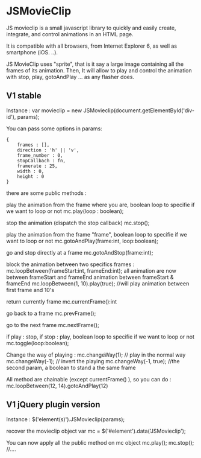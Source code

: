JSMovieClip
=========

JS movieclip is a small javascript library to quickly and easily create, integrate, and control animations in an HTML page.

It is compatible with all browsers, from Internet Explorer 6, as well as smartphone (iOS. ..). 

JS MovieClip uses "sprite", that is it say a large image containing all the frames of its animation. Then, It will allow to play and control the animation with stop, play, gotoAndPlay ... as any flasher does.

V1 stable
----------

Instance : 
    var movieclip = new JSMovieclip(document.getElementById('div-id'), params);

You can pass some options in params: 

    {
        frames : [],
        direction : 'h' || 'v',
        frame_number : 0,
        stopCallbach : fn,
        framerate : 25,
        width : 0,
        height : 0
    }



there are some public methods :

play the animation from the frame where you are, boolean loop to specifie if we want to loop or not
    mc.play(loop : boolean); 

stop the animation (dispatch the stop callback)
    mc.stop();

play the animation from the frame "frame", boolean loop to specifie if we want to loop or not
    mc.gotoAndPlay(frame:int, loop:boolean); 

go and stop directly at a frame
    mc.gotoAndStop(frame:int);

block the animation between two specifics frames :     
    mc.loopBetween(frameStart:int, frameEnd:int);
all animation are now between frameStart and frameEnd animation between frameStart & frameEnd
    mc.loopBetween(1, 10).play(true); //will play animation between first frame and 10's

return currently frame
    mc.currentFrame():int

go back to a frame
    mc.prevFrame();

go to the next frame
    mc.nextFrame();

if play : stop, if stop : play, boolean loop to specifie if we want to loop or not
    mc.toggle(loop:boolean);

Change the way of playing : 
    mc.changeWay(1); // play in the normal way
    mc.changeWay(-1); // invert the playing
    mc.changeWay(-1, true); //the second param, a boolean to stand a the same frame

All method are chainable (except currentFrame() ), so you can do :
    mc.loopBetween(12, 14).gotoAndPlay(12)

V1 jQuery plugin version
----------
Instance :
    $('element(s)').JSMovieclip(params);

recover the movieclip object
    var mc = $('#element').data('JSMovieclip'); 

You can now apply all the public method on mc object
    mc.play();
    mc.stop();
    //....
    


